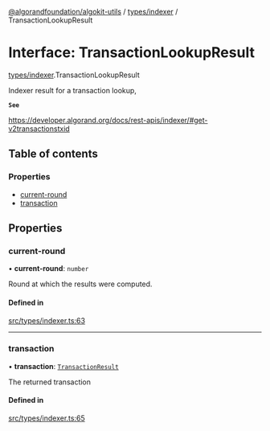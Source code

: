 [@algorandfoundation/algokit-utils](../README.md) / [types/indexer](../modules/types_indexer.md) / TransactionLookupResult

# Interface: TransactionLookupResult

[types/indexer](../modules/types_indexer.md).TransactionLookupResult

Indexer result for a transaction lookup,

**`See`**

https://developer.algorand.org/docs/rest-apis/indexer/#get-v2transactionstxid

## Table of contents

### Properties

- [current-round](types_indexer.TransactionLookupResult.md#current-round)
- [transaction](types_indexer.TransactionLookupResult.md#transaction)

## Properties

### current-round

• **current-round**: `number`

Round at which the results were computed.

#### Defined in

[src/types/indexer.ts:63](https://github.com/algorandfoundation/algokit-utils-ts/blob/main/src/types/indexer.ts#L63)

___

### transaction

• **transaction**: [`TransactionResult`](types_indexer.TransactionResult.md)

The returned transaction

#### Defined in

[src/types/indexer.ts:65](https://github.com/algorandfoundation/algokit-utils-ts/blob/main/src/types/indexer.ts#L65)
